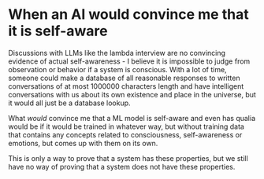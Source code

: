 # When an AI would convince me that it is self-aware
Discussions with LLMs like the lambda interview are no convincing evidence of actual self-awareness - I believe it is impossible to judge from observation or behavior if a system is conscious. With a lot of time, someone could make a database of all reasonable responses to written conversations of at most 1000000 characters length and have intelligent conversations with us about its own existence and place in the universe, but it would all just be a database lookup.

What *would* convince me that a ML model is self-aware and even has qualia would be if it would be trained in whatever way, but without training data that contains any concepts related to consciousness, self-awareness or emotions, but comes up with them on its own.

This is only a way to prove that a system has these properties, but we still have no way of proving that a system does not have these properties.